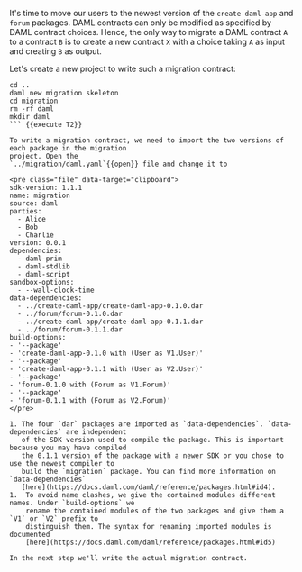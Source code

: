 It's time to move our users to the newest version of the `create-daml-app` and `forum` packages.
DAML contracts can only be modified as specified by DAML contract choices. Hence, the only way to
migrate a DAML contract `A` to a contract `B` is to create a new contract `X` with a choice taking
`A` as input and creating `B` as output.

Let's create a new project to write such a migration contract:

```
cd ..
daml new migration skeleton
cd migration
rm -rf daml
mkdir daml
``` {{execute T2}}

To write a migration contract, we need to import the two versions of each package in the migration
project. Open the
`../migration/daml.yaml`{{open}} file and change it to

<pre class="file" data-target="clipboard">
sdk-version: 1.1.1
name: migration
source: daml
parties:
  - Alice
  - Bob
  - Charlie
version: 0.0.1
dependencies:
  - daml-prim
  - daml-stdlib
  - daml-script
sandbox-options:
  - --wall-clock-time
data-dependencies:
  - ../create-daml-app/create-daml-app-0.1.0.dar
  - ../forum/forum-0.1.0.dar
  - ../create-daml-app/create-daml-app-0.1.1.dar
  - ../forum/forum-0.1.1.dar
build-options:
- '--package'
- 'create-daml-app-0.1.0 with (User as V1.User)'
- '--package'
- 'create-daml-app-0.1.1 with (User as V2.User)'
- '--package'
- 'forum-0.1.0 with (Forum as V1.Forum)'
- '--package'
- 'forum-0.1.1 with (Forum as V2.Forum)'
</pre>

1. The four `dar` packages are imported as `data-dependencies`. `data-dependencies` are independent
   of the SDK version used to compile the package. This is important because you may have compiled
   the 0.1.1 version of the package with a newer SDK or you chose to use the newest compiler to
   build the `migration` package. You can find more information on `data-dependencies`
   [here](https://docs.daml.com/daml/reference/packages.html#id4).
1.  To avoid name clashes, we give the contained modules different names. Under `build-options` we
    rename the contained modules of the two packages and give them a `V1` or `V2` prefix to
    distinguish them. The syntax for renaming imported modules is documented
    [here](https://docs.daml.com/daml/reference/packages.html#id5)

In the next step we'll write the actual migration contract.
